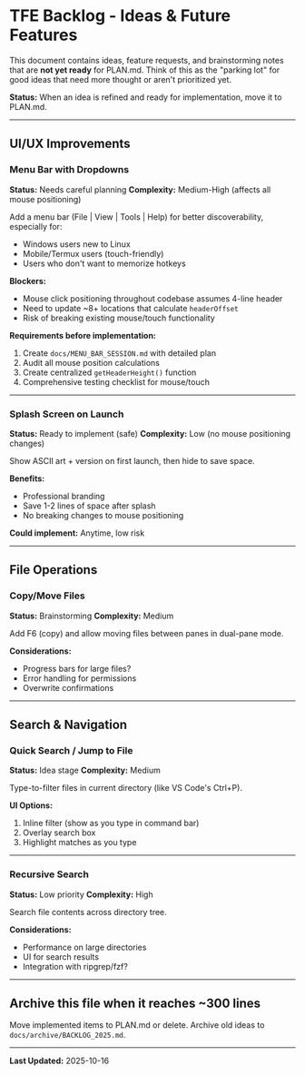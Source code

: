 # TFE Backlog - Ideas & Future Features

This document contains ideas, feature requests, and brainstorming notes that are **not yet ready** for PLAN.md. Think of this as the "parking lot" for good ideas that need more thought or aren't prioritized yet.

**Status:** When an idea is refined and ready for implementation, move it to PLAN.md.

---

## UI/UX Improvements

### Menu Bar with Dropdowns
**Status:** Needs careful planning
**Complexity:** Medium-High (affects all mouse positioning)

Add a menu bar (File | View | Tools | Help) for better discoverability, especially for:
- Windows users new to Linux
- Mobile/Termux users (touch-friendly)
- Users who don't want to memorize hotkeys

**Blockers:**
- Mouse click positioning throughout codebase assumes 4-line header
- Need to update ~8+ locations that calculate `headerOffset`
- Risk of breaking existing mouse/touch functionality

**Requirements before implementation:**
1. Create `docs/MENU_BAR_SESSION.md` with detailed plan
2. Audit all mouse position calculations
3. Create centralized `getHeaderHeight()` function
4. Comprehensive testing checklist for mouse/touch

---

### Splash Screen on Launch
**Status:** Ready to implement (safe)
**Complexity:** Low (no mouse positioning changes)

Show ASCII art + version on first launch, then hide to save space.

**Benefits:**
- Professional branding
- Save 1-2 lines of space after splash
- No breaking changes to mouse positioning

**Could implement:** Anytime, low risk

---

## File Operations

### Copy/Move Files
**Status:** Brainstorming
**Complexity:** Medium

Add F6 (copy) and allow moving files between panes in dual-pane mode.

**Considerations:**
- Progress bars for large files?
- Error handling for permissions
- Overwrite confirmations

---

## Search & Navigation

### Quick Search / Jump to File
**Status:** Idea stage
**Complexity:** Medium

Type-to-filter files in current directory (like VS Code's Ctrl+P).

**UI Options:**
1. Inline filter (show as you type in command bar)
2. Overlay search box
3. Highlight matches as you type

---

### Recursive Search
**Status:** Low priority
**Complexity:** High

Search file contents across directory tree.

**Considerations:**
- Performance on large directories
- UI for search results
- Integration with ripgrep/fzf?

---

## Archive this file when it reaches ~300 lines

Move implemented items to PLAN.md or delete. Archive old ideas to `docs/archive/BACKLOG_2025.md`.

---

**Last Updated:** 2025-10-16
